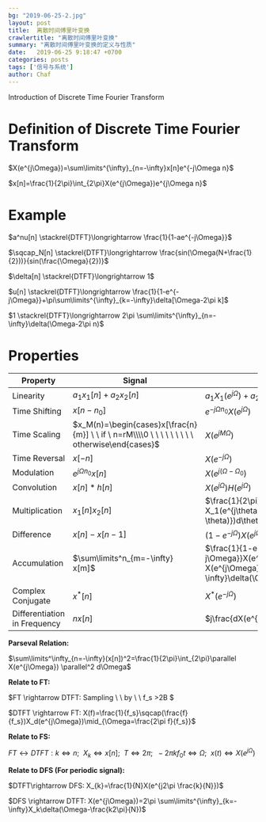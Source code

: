 ```yaml
---
bg: "2019-06-25-2.jpg"
layout: post
title:  离散时间傅里叶变换
crawlertitle: "离散时间傅里叶变换"
summary: "离散时间傅里叶变换的定义与性质"
date:   2019-06-25 9:18:47 +0700
categories: posts
tags: ['信号与系统']
author: Chaf
---
```


Introduction of Discrete Time Fourier Transform

# Definition of Discrete Time Fourier Transform

$X(e^{j\Omega})=\sum\limits^{\infty}_{n=-\infty}x[n]e^{-j\Omega n}$

$x[n]=\frac{1}{2\pi}\int_{2\pi}X(e^{j\Omega})e^{j\Omega n}$

# Example

$a^nu[n] \stackrel{DTFT}\longrightarrow \frac{1}{1-ae^{-j\Omega}}$

$\sqcap_N[n] \stackrel{DTFT}\longrightarrow \frac{sin(\Omega(N+\frac{1}{2}))}{sin(\frac{\Omega}{2})}$

$\delta[n] \stackrel{DTFT}\longrightarrow 1$

$u[n] \stackrel{DTFT}\longrightarrow \frac{1}{1-e^{-j\Omega}}+\pi\sum\limits^{\infty}_{k=-\infty}\delta[\Omega-2\pi k]$

$1 \stackrel{DTFT}\longrightarrow 2\pi \sum\limits^{\infty}_{n=-\infty}\delta(\Omega-2\pi n)$

# Properties

| Property                     | Signal                                                       | DTFT                                                         |
| ---------------------------- | ------------------------------------------------------------ | ------------------------------------------------------------ |
| Linearity                    | $a_1x_1[n]+a_2x_2[n]$                                        | $a_1X_1(e^{j\Omega})+a_2X_2(e^{j\Omega})$                    |
| Time Shifting                | $x[n-n_0]$                                                   | $e^{-j\Omega n_0}X(e^{j\Omega})$                             |
| Time Scaling                 | $x_M(n)=\begin{cases}x[\frac{n}{m}] \ \ if \ n=rM\\\\0 \ \ \ \ \ \ \ \ \ otherwise\end{cases}$ | $X(e^{jM\Omega})$                                            |
| Time Reversal                | $x[-n]$                                                      | $X(e^{-j\Omega})$                                            |
| Modulation                   | $e^{j\Omega n_0}x[n]$                                        | $X(e^{j(\Omega-\Omega_0})$                                   |
| Convolution                  | $x[n]\ast h[n]$                                              | $X(e^{j\Omega})H(e^{j\Omega})$                               |
| Multiplication               | $x_1[n]x_2[n]$                                               | $\frac{1}{2\pi} \int_{2\pi} X_1(e^{j\theta})X_2(e^{j(\Omega-\theta)})d\theta$ |
| Difference                   | $x[n]-x[n-1]$                                                | $(1-e^{-j\Omega})X(e^{j\Omega})$                             |
| Accumulation                 | $\sum\limits^n_{m=-\infty} x[m]$                             | $\frac{1}{1-e^{-j\Omega}}X(e^{j\Omega})+\pi X(e^{j\Omega})\sum\limits^{\infty}_{k=-\infty}\delta(\Omega-2\pi k)$ |
| Complex Conjugate            | $x^*[n]$                                                     | $X^*(e^{-j\Omega})$                                          |
| Differentiation in Frequency | $nx[n]$                                                      | $j\frac{dX(e^{j\Omega})}{d\Omega}$                           |

**Parseval Relation:**

$\sum\limits^\infty_{n=-\infty}(x[n])^2=\frac{1}{2\pi}\int_{2\pi}\parallel X(e^{j\Omega}) \parallel^2 d\Omega$

**Relate to FT:**

$FT \rightarrow DTFT: Sampling \ \ by \ \ f_s >2B $

$DTFT \rightarrow FT: X(f)=\frac{1}{f_s}\sqcap(\frac{f}{f_s})X_d(e^{j\Omega})\mid_{\Omega=\frac{2\pi f}{f_s}}$ 

**Relate to FS:**

$FT \longleftrightarrow DTFT: k\Longleftrightarrow n;\ \ X_k\Longleftrightarrow x[n];\ \ T \Longleftrightarrow 2\pi; \ \ -2\pi k f_0t \Longleftrightarrow \Omega; \ \ x(t) \Longleftrightarrow X(e^{j\Omega})$

**Relate to DFS (For periodic signal):**

$DTFT\rightarrow DFS: X_{k}=\frac{1}{N}X(e^{j2\pi \frac{k}{N}})$ 

$DFS \rightarrow DTFT: X(e^{j\Omega})=2\pi \sum\limits^{\infty}_{k=-\infty}X_k\delta(\Omega-\frac{k2\pi}{N})$

